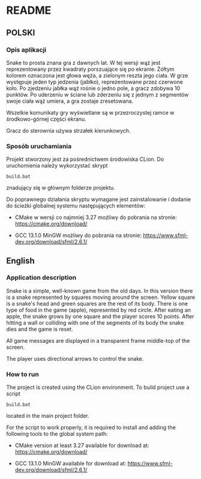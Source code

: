 # README

## POLSKI

### Opis aplikacji
Snake to prosta znana gra z dawnych lat. W tej wersji wąż jest 
reprezentowany przez kwadraty porszuające się po ekranie. Żółtym 
kolorem oznaczona jest głowa węża, a zielonym reszta jego ciała.
W grze występuje jeden typ jedzenia (jabłko), reprezentowane przez
czerwone koło. Po zjedzeniu jabłka wąż rośnie o jedno pole, a gracz
zdobywa 10 punktów. Po uderzeniu w ściane lub zderzeniu się z
jednym z segmentów swoje ciała wąż umiera, a gra zostaje zresetowana.

Wszelkie komunikaty gry wyświetlane są w przezroczystej ramce w
środkowo-górnej części ekranu.

Gracz do sterownia używa strzałek kierunkowych.

### Sposób uruchamiania
Projekt stworzony jest za pośrednictwem środowiska CLion. Do 
uruchomienia należy wykorzystać skrypt
```
build.bat
```
znadujący się w głównym folderze projektu.

Do poprawnego działania skryptu wymagane jest zainstalowanie i
dodanie do ścieżki globalnej systemu następujących elementów:

- CMake w wersji co najmniej 3.27 możliwy do pobrania na stronie:
https://cmake.org/download/

- GCC 13.1.0 MinGW możliwy do pobrania na stronie:
https://www.sfml-dev.org/download/sfml/2.6.1/

## English

### Application description
Snake is a simple, well-known game from the old days. In this 
version there is a snake represented by squares moving around the 
screen. Yellow square is a snake's head and green squares are the rest 
of its body. There is one type of food in the game (apple), 
represented by red circle. After eating an apple, the snake grows by
one square and the player scores 10 points. After hitting a wall 
or colliding with one of the segments of its body the snake dies 
and the game is reset.

All game messages are displayed in a transparent frame
middle-top of the screen.

The player uses directional arrows to control the snake.

### How to run
The project is created using the CLion environment. To build project
use a script
```
build.bat
```
located in the main project folder.

For the script to work properly, it is required to install and
adding the following tools to the global system path:

- CMake version at least 3.27 available for download at:
  https://cmake.org/download/

- GCC 13.1.0 MinGW available for download at:
  https://www.sfml-dev.org/download/sfml/2.6.1/